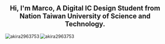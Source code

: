 <h2 align="center">Hi, I'm Marco, A Digital IC Design Student from Nation Taiwan University of Science and Technology.</h2>


<p>
  <img align="left" src="https://github-readme-stats.vercel.app/api/top-langs?username=akira2963753&show_icons=true&locale=en&layout=compact&theme=tokyonight" alt="akira2963753" />  
</p>  
  
<p>
  &nbsp;<img align="left" src="https://github-readme-stats.vercel.app/api?username=akira2963753&show_icons=true&locale=en&theme=tokyonight" alt="akira2963753" />
</p>   

  

